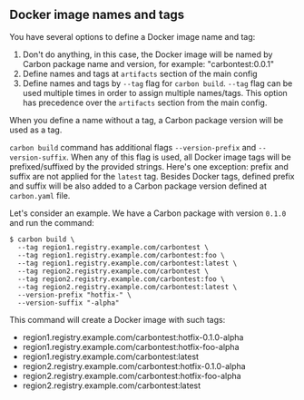 ## Docker image names and tags
You have several options to define a Docker image name and tag:
1. Don't do anything, in this case, the Docker image will be named by Carbon package name and version, for example: "carbontest:0.0.1"
2. Define names and tags at `artifacts` section of the main config
3. Define names and tags by `--tag` flag for `carbon build`. `--tag` flag can be used multiple times in order to assign multiple names/tags. This option has precedence over the `artifacts` section from the main config.

When you define a name without a tag, a Carbon package version will be used as a tag.

`carbon build` command has additional flags `--version-prefix` and `--version-suffix`. When any of this flag is used, all Docker image tags will be prefixed/suffixed by the provided strings. Here's one exception: prefix and suffix are not applied for the `latest` tag. Besides Docker tags, defined prefix and suffix will be also added to a Carbon package version defined at `carbon.yaml` file.

Let's consider an example. We have a Carbon package with version `0.1.0` and run the command:
```
$ carbon build \
  --tag region1.registry.example.com/carbontest \
  --tag region1.registry.example.com/carbontest:foo \
  --tag region1.registry.example.com/carbontest:latest \
  --tag region2.registry.example.com/carbontest \
  --tag region2.registry.example.com/carbontest:foo \
  --tag region2.registry.example.com/carbontest:latest \
  --version-prefix "hotfix-" \
  --version-suffix "-alpha"
```

This command will create a Docker image with such tags:
- region1.registry.example.com/carbontest:hotfix-0.1.0-alpha
- region1.registry.example.com/carbontest:hotfix-foo-alpha
- region1.registry.example.com/carbontest:latest
- region2.registry.example.com/carbontest:hotfix-0.1.0-alpha
- region2.registry.example.com/carbontest:hotfix-foo-alpha
- region2.registry.example.com/carbontest:latest
